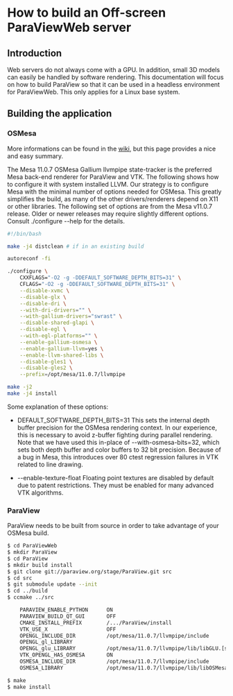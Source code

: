 # How to build an Off-screen ParaViewWeb server

## Introduction

Web servers do not always come with a GPU. In addition, small 3D models can easily be handled by software rendering.
This documentation will focus on how to build ParaView so that it can be used in a headless environment for ParaViewWeb. This only applies for a Linux base system.

## Building the application

### OSMesa

More informations can be found in the [wiki](http://paraview.org/Wiki/ParaView/ParaView_And_Mesa_3D), but this page provides a nice and easy summary.

The Mesa 11.0.7 OSMesa Gallium llvmpipe state-tracker is the preferred Mesa back-end renderer for ParaView and VTK. The following shows how to configure it with system installed LLVM. Our strategy is to configure Mesa with the minimal number of options needed for OSMesa. This greatly simplifies the build, as many of the other drivers/renderers depend on X11 or other libraries. The following set of options are from the Mesa v11.0.7 release. Older or newer releases may require slightly different options. Consult ./configure --help for the details.

```sh
#!/bin/bash

make -j4 distclean # if in an existing build

autoreconf -fi

./configure \
    CXXFLAGS="-O2 -g -DDEFAULT_SOFTWARE_DEPTH_BITS=31" \
    CFLAGS="-O2 -g -DDEFAULT_SOFTWARE_DEPTH_BITS=31" \
    --disable-xvmc \
    --disable-glx \
    --disable-dri \
    --with-dri-drivers="" \
    --with-gallium-drivers="swrast" \
    --disable-shared-glapi \
    --disable-egl \
    --with-egl-platforms="" \
    --enable-gallium-osmesa \
    --enable-gallium-llvm=yes \
    --enable-llvm-shared-libs \
    --disable-gles1 \
    --disable-gles2 \
    --prefix=/opt/mesa/11.0.7/llvmpipe

make -j2
make -j4 install
```

Some explanation of these options:

* DEFAULT_SOFTWARE_DEPTH_BITS=31
This sets the internal depth buffer precision for the OSMesa rendering context. In our experience, this is necessary to avoid z-buffer fighting during parallel rendering. Note that we have used this in-place of --with-osmesa-bits=32, which sets both depth buffer and color buffers to 32 bit precision. Because of a bug in Mesa, this introduces over 80 ctest regression failures in VTK related to line drawing.

* --enable-texture-float
Floating point textures are disabled by default due to patent restrictions. They must be enabled for many advanced VTK algorithms.

### ParaView

ParaView needs to be built from source in order to take advantage of your OSMesa build.

```sh
$ cd ParaViewWeb
$ mkdir ParaView
$ cd ParaView
$ mkdir build install
$ git clone git://paraview.org/stage/ParaView.git src
$ cd src
$ git submodule update --init
$ cd ../build
$ ccmake ../src

    PARAVIEW_ENABLE_PYTHON      ON
    PARAVIEW_BUILD_QT_GUI       OFF
    CMAKE_INSTALL_PREFIX        /.../ParaView/install
    VTK_USE_X                   OFF
    OPENGL_INCLUDE_DIR          /opt/mesa/11.0.7/llvmpipe/include
    OPENGL_gl_LIBRARY
    OPENGL_glu_LIBRARY          /opt/mesa/11.0.7/llvmpipe/lib/libGLU.[so|a]
    VTK_OPENGL_HAS_OSMESA       ON
    OSMESA_INCLUDE_DIR          /opt/mesa/11.0.7/llvmpipe/include
    OSMESA_LIBRARY              /opt/mesa/11.0.7/llvmpipe/lib/libOSMesa.[so|a]

$ make
$ make install
```

